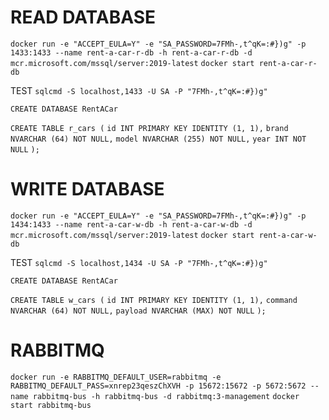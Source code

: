 # READ DATABASE

`docker run -e "ACCEPT_EULA=Y" -e "SA_PASSWORD=7FMh-,t^qK=:#})g" -p 1433:1433 --name rent-a-car-r-db -h rent-a-car-r-db -d mcr.microsoft.com/mssql/server:2019-latest`
`docker start rent-a-car-r-db`

TEST
`sqlcmd -S localhost,1433 -U SA -P "7FMh-,t^qK=:#})g"`

`CREATE DATABASE RentACar`

`CREATE TABLE r_cars (`
    `id INT PRIMARY KEY IDENTITY (1, 1),`
    `brand NVARCHAR (64) NOT NULL,`
    `model NVARCHAR (255) NOT NULL,`
    `year INT NOT NULL`
`);`



# WRITE DATABASE

`docker run -e "ACCEPT_EULA=Y" -e "SA_PASSWORD=7FMh-,t^qK=:#})g" -p 1434:1433 --name rent-a-car-w-db -h rent-a-car-w-db -d mcr.microsoft.com/mssql/server:2019-latest`
`docker start rent-a-car-w-db`

TEST
`sqlcmd -S localhost,1434 -U SA -P "7FMh-,t^qK=:#})g"`

`CREATE DATABASE RentACar`

`CREATE TABLE w_cars (`
    `id INT PRIMARY KEY IDENTITY (1, 1),`
    `command NVARCHAR (64) NOT NULL,`
    `payload NVARCHAR (MAX) NOT NULL`
`);`


# RABBITMQ

`docker run -e RABBITMQ_DEFAULT_USER=rabbitmq -e RABBITMQ_DEFAULT_PASS=xnrep23qeszChXVH -p 15672:15672 -p 5672:5672 --name rabbitmq-bus -h rabbitmq-bus -d rabbitmq:3-management`
`docker start rabbitmq-bus`
